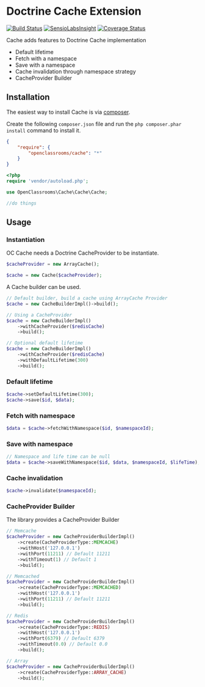 # Doctrine Cache Extension
[![Build Status](https://travis-ci.org/OpenClassrooms/Cache.svg?branch=master)](https://travis-ci.org/OpenClassrooms/Cache)
[![SensioLabsInsight](https://insight.sensiolabs.com/projects/cb725585-b433-4a21-96aa-30a0148ecd9f/mini.png)](https://insight.sensiolabs.com/projects/cb725585-b433-4a21-96aa-30a0148ecd9f)
[![Coverage Status](https://coveralls.io/repos/OpenClassrooms/Cache/badge.png?branch=master)](https://coveralls.io/r/OpenClassrooms/Cache?branch=master)

Cache adds features to Doctrine Cache implementation
- Default lifetime
- Fetch with a namespace
- Save with a namespace
- Cache invalidation through namespace strategy
- CacheProvider Builder

## Installation
The easiest way to install Cache is via [composer](http://getcomposer.org/).

Create the following `composer.json` file and run the `php composer.phar install` command to install it.

```json
{
    "require": {
        "openclassrooms/cache": "*"
    }
}
```
```php
<?php
require 'vendor/autoload.php';

use OpenClassrooms\Cache\Cache\Cache;

//do things
```
<a name="install-nocomposer"/>

## Usage
### Instantiation
OC Cache needs a Doctrine CacheProvider to be instantiate.
```php
$cacheProvider = new ArrayCache();

$cache = new Cache($cacheProvider);
```
A Cache builder can be used.
```php
// Default builder, build a cache using ArrayCache Provider
$cache = new CacheBuilderImpl()->build();

// Using a CacheProvider
$cache = new CacheBuilderImpl()
    ->withCacheProvider($redisCache)
    ->build();

// Optional default lifetime
$cache = new CacheBuilderImpl()
    ->withCacheProvider($redisCache)
    ->withDefaultLifetime(300)
    ->build();
```

### Default lifetime
```php
$cache->setDefaultLifetime(300);
$cache->save($id, $data);
```

### Fetch with namespace
```php
$data = $cache->fetchWithNamespace($id, $namespaceId);
```

### Save with namespace
```php
// Namespace and life time can be null
$data = $cache->saveWithNamespace($id, $data, $namespaceId, $lifeTime);
```

### Cache invalidation
```php
$cache->invalidate($namespaceId);
```
### CacheProvider Builder
The library provides a CacheProvider Builder

```php
// Memcache
$cacheProvider = new CacheProviderBuilderImpl()
    ->create(CacheProviderType::MEMCACHE)
    ->withHost('127.0.0.1')
    ->withPort(11211) // Default 11211
    ->withTimeout(1) // Default 1
    ->build();

// Memcached
$cacheProvider = new CacheProviderBuilderImpl()
    ->create(CacheProviderType::MEMCACHED)
    ->withHost('127.0.0.1')
    ->withPort(11211) // Default 11211
    ->build();

// Redis
$cacheProvider = new CacheProviderBuilderImpl()
    ->create(CacheProviderType::REDIS)
    ->withHost('127.0.0.1')
    ->withPort(6379) // Default 6379
    ->withTimeout(0.0) // Default 0.0
    ->build();

// Array
$cacheProvider = new CacheProviderBuilderImpl()
    ->create(CacheProviderType::ARRAY_CACHE)
    ->build();

```
